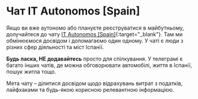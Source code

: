 # Чат IT Autonomos [Spain]

Якщо ви вже аутономо або плануєте реєструватися в майбутньому, долучайтеся до
чату [IT Autonomos [Spain]](https://bit.ly/it-autonomos-es){:target="_blank"}. Там ми обмінюємося досвідом і допомагаємо
один одному. У чаті є люди з різних сфер діяльності та міст Іспанії.

**Будь ласка, НЕ додавайтесь** просто для спілкування. У телеграмі є багато інших чатів, де можна обговорювати
автомобілі, життя в Іспанії, пошук житла тощо.

Мета чату – ділитися досвідом щодо відрахувань витрат з податків, лайфхаками та будь-якою корисною релевантною
інформацією.
